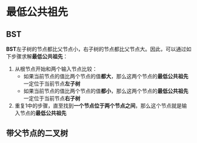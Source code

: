 # 最低公共祖先

## BST
**BST**左子树的节点都比父节点小，右子树的节点都比父节点大。因此，可以通过如下步骤求解**最低公共祖先**：
1. 从根节点开始和两个输入节点比较：
    * 如果当前节点的值比两个节点的值**都大**，那么这两个节点的**最低公共祖先**一定位于当前节点**左子树**
    * 如果当前节点的值比两个节点的值**都小**，那么这两个节点的**最低公共祖先**一定位于当前节点**右子树**
2. 重复1中的步骤，直至找到**一个节点位于两个节点之间**，那么这个节点就是输入节点的**最低公共祖先**

## 带父节点的二叉树
